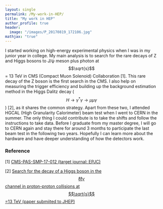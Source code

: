 ```yaml
---
layout: single
permalink: /My-work-in-HEP/
title: "My work in HEP"
author_profile: true
header:
  image: "/images/P_20170819_172106.jpg"
mathjax: "true"
---
```


I started working on high-energy experimental physics when I was in my junior year in college. My main analysis is to search for the rare decays of Z and Higgs bosons to J/&psi; meson plus photon at $$\sqrt{s}$$ = 13 TeV in CMS (Compact Muon Solenoid) Collaboration [1]. This rare decay of the Z boson is the first search in the CMS. 
I also help on measuring the trigger efficiency and building up the background estimation method in the Higgs Dalitz decay ($$H\rightarrow\gamma^{*}\gamma\rightarrow\mu\mu\gamma$$) [2], as it shares the common strategy.
Apart from these two, I attended HGCAL (High Granularity Calorimeter) beam test when I went to CERN in the summer. The only thing I could contribute is to take the shifts and follow the instructions to take data. Before I graduate from my master degree, I will go to CERN again and stay there for around 3 months to participate the last beam test in the following two years. Hopefully I can learn more about the hardware and have deeper understanding of how the detectors work.

### Reference ###

[1] [CMS-PAS-SMP-17-012 (target journal: EPJC)](http://cms-results.web.cern.ch/cms-results/public-results/preliminary-results/SMP-17-012/index.html)

[2] [Search for the decay of a Higgs boson in the $$\ell\ell\gamma$$ channel in proton-proton collisions at $$\sqrt{s}$$=13 TeV (paper submiited to JHEP)](http://cms-results.web.cern.ch/cms-results/public-results/publications/HIG-17-007/index.html)